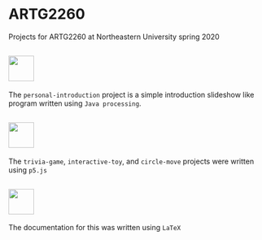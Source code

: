 # ARTG2260
Projects for ARTG2260 at Northeastern University spring 2020

## <img src="https://upload.wikimedia.org/wikipedia/commons/thumb/2/2e/Processing_3_logo.png/240px-Processing_3_logo.png" width="50"/>
The `personal-introduction` project is a simple introduction slideshow like program written using `Java processing`.

## <img src="https://p5js.org/assets/img/p5js.svg" width="50"/>
The `trivia-game`, `interactive-toy`, and `circle-move` projects were written using `p5.js`

## <img src="https://upload.wikimedia.org/wikipedia/commons/thumb/9/92/LaTeX_logo.svg/320px-LaTeX_logo.svg.png" width="50"/>
The documentation for this was written using `LaTeX`
